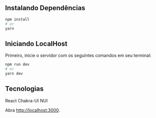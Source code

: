 ## Instalando Dependências

```bash
npm install
# or
yarn
```

## Iniciando LocalHost

Primeiro, inicie o servidor com os seguintes comandos em seu terminal:

```bash
npm run dev
# or
yarn dev
```


## Tecnologias

React
Chakra-UI
NUI

Abra [http://localhost:3000](http://localhost:3000).
